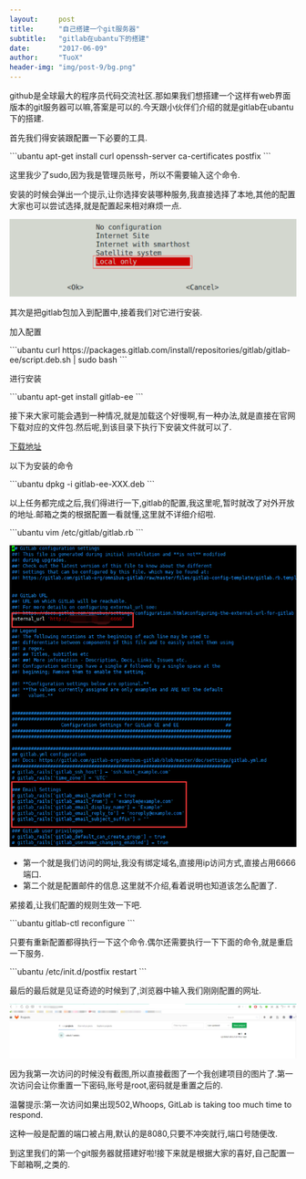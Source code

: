 ```yaml
---
layout:     post
title:      "自己搭建一个git服务器"
subtitle:   "gitlab在ubantu下的搭建"
date:       "2017-06-09"
author:     "TuoX"
header-img: "img/post-9/bg.png"
---
```


<p>github是全球最大的程序员代码交流社区.那如果我们想搭建一个这样有web界面版本的git服务器可以嘛,答案是可以的.今天跟小伙伴们介绍的就是gitlab在ubantu下的搭建.</p>
<p>首先我们得安装跟配置一下必要的工具.</p>
```ubantu
apt-get install curl openssh-server ca-certificates postfix
```
<p>这里我少了sudo,因为我是管理员账号，所以不需要输入这个命令.</p>
<p>安装的时候会弹出一个提示,让你选择安装哪种服务,我直接选择了本地,其他的配置大家也可以尝试选择,就是配置起来相对麻烦一点.</p>
<p><img src="/img/post-9/choice.png"/></p>
<p>其次是把gitlab包加入到配置中,接着我们对它进行安装.</p>
<p>加入配置</p>
```ubantu
curl https://packages.gitlab.com/install/repositories/gitlab/gitlab-ee/script.deb.sh | sudo bash
```
<p>进行安装</p>
```ubantu
apt-get install gitlab-ee
```
<p>接下来大家可能会遇到一种情况,就是加载这个好慢啊,有一种办法,就是直接在官网下载对应的文件包.然后呢,到该目录下执行下安装文件就可以了.</p>
<a href="https://packages.gitlab.com/gitlab/gitlab-ee">下载地址</a>
<p>以下为安装的命令</p>
```ubantu
dpkg -i gitlab-ee-XXX.deb
```
<p>以上任务都完成之后,我们得进行一下,gitlab的配置,我这里呢,暂时就改了对外开放的地址.邮箱之类的根据配置一看就懂,这里就不详细介绍啦.</p>
```ubantu
vim /etc/gitlab/gitlab.rb
```
<p><img src="/img/post-9/config.png"/></p>
<ul>
<li>
第一个就是我们访问的网址,我没有绑定域名,直接用ip访问方式,直接占用6666端口.
</li>
<li>
第二个就是配置邮件的信息.这里就不介绍,看着说明也知道该怎么配置了.
</li>
</ul>
<p>紧接着,让我们配置的规则生效一下吧.</p>
```ubantu
gitlab-ctl reconfigure
```
<p>只要有重新配置都得执行一下这个命令.偶尔还需要执行一下下面的命令,就是重启一下服务.</p>
```ubantu
/etc/init.d/postfix restart
```
<p>最后的最后就是见证奇迹的时候到了,浏览器中输入我们刚刚配置的网址.</p>
<p><img src="/img/post-9/result.png"/></p>
<p>因为我第一次访问的时候没有截图,所以直接截图了一个我创建项目的图片了.第一次访问会让你重置一下密码,账号是root,密码就是重置之后的.</p>
<p>温馨提示:第一次访问如果出现502,Whoops, GitLab is taking too much time to respond. </p>
<p>这种一般是配置的端口被占用,默认的是8080,只要不冲突就行,端口号随便改.</p>
<p>到这里我们的第一个git服务器就搭建好啦!接下来就是根据大家的喜好,自己配置一下邮箱啊,之类的.</p>